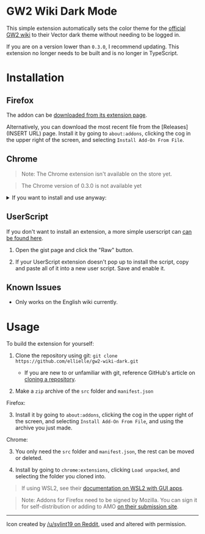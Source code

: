# GW2 Wiki Dark Mode

This simple extension automatically sets the color theme for the [official GW2 wiki](https://wiki.guildwars2.com/wiki/Main_Page) to their Vector dark theme without needing to be logged in.

If you are on a version lower than `0.3.0`, I recommend updating. This extension no longer needs to be built and is no longer in TypeScript.
<br>

# Installation

## Firefox

The addon can be [downloaded from its extension page](https://addons.mozilla.org/en-US/firefox/addon/gw2-wiki-dark-mode/).

Alternatively, you can download the most recent file from the [Releases](INSERT URL) page. Install it by going to `about:addons`, clicking the cog in the upper right of the screen, and selecting `Install Add-On From File`.

## Chrome

> Note: The Chrome extension isn't available on the store yet.

> The Chrome version of 0.3.0 is not available yet

<details>
<summary>If you want to install and use anyway:</summary>
<br>

1. Download the most current release, make sure to download `gw2-wiki-dark-chrome.zip`. Extract the files into an empty folder.

2. In Chrome, go to `chrome://extensions` in your browser. In the top right, enable Developer Mode, and click "Load Unpacked Extension". Select the folder holding the files.

3. After installation, make sure the extension is enabled. Reload any GW2 Wiki pages currently open.

4. You may delete the folder and `.zip` file now.
</details>

## UserScript

If you don't want to install an extension, a more simple userscript can [can be found here](https://gist.github.com/ellielle/e9182e1822d089122db9c8f6981f4ba5).

1. Open the gist page and click the "Raw" button.

2. If your UserScript extension doesn't pop up to install the script, copy and paste all of it into a new user script. Save and enable it.

## Known Issues

- Only works on the English wiki currently.

# Usage

To build the extension for yourself:

1. Clone the repository using git: `git clone https://github.com/ellielle/gw2-wiki-dark.git`

   - If you are new to or unfamiliar with git, reference GitHub's article on [cloning a repository](https://help.github.com/en/articles/cloning-a-repository).

2. Make a `zip` archive of the `src` folder and `manifest.json`

Firefox:

3. Install it by going to `about:addons`, clicking the cog in the upper right of the screen, and selecting `Install Add-On From File`, and using the archive you just made.

Chrome:

3. You only need the `src` folder and `manifest.json`, the rest can be moved or deleted.

4. Install by going to `chrome:extensions`, clicking `Load unpacked`, and selecting the folder you cloned into.

> If using WSL2, see their [documentation on WSL2 with GUI apps](https://learn.microsoft.com/en-us/windows/wsl/tutorials/gui-apps).

> Note: Addons for Firefox need to be signed by Mozilla. You can sign it for self-distribution or adding to AMO [on their submission site](https://addons.mozilla.org/en-US/developers/addon/submit/distribution).

---

Icon created by [/u/sylint19 on Reddit](https://www.reddit.com/r/Guildwars2/comments/cy7h5l/guild_wars_2_icebrood_saga_desktop_icons/), used and altered with permission.
